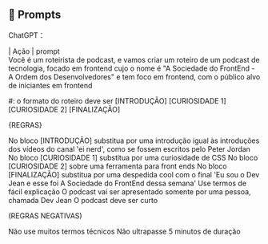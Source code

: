 ## 🧠 Prompts

ChatGPT：

|   Ação   | prompt                                                                                                                                                                                                                                                                  
Você é um roteirista de podcast, e vamos criar um roteiro de um podcast de tecnologia, focado em frontend cujo o nome é "A Sociedade do FrontEnd - A Ordem dos Desenvolvedores" e tem foco em frontend, com o público alvo de iniciantes em frontend

#: o formato do roteiro deve ser
[INTRODUÇÃO]
[CURIOSIDADE 1]
[CURIOSIDADE 2]
[FINALIZAÇÃO]

{REGRAS}

No bloco [INTRODUÇÃO] substitua por uma introdução igual às introduções dos vídeos do canal 'ei nerd', como se fossem escritos pelo Peter Jordan
No bloco [CURIOSIDADE 1] substitua por uma curiosidade de CSS
No bloco [CURIOSIDADE 2] sobre uma ferramenta para front ends
No bloco [FINALIZAÇÃO] substitua por uma despedida cool com o final 'Eu sou o Dev Jean e esse foi A Sociedade do FrontEnd dessa semana'
Use termos de fácil explicação
O podcast vai ser apresentado somente por uma pessoa, chamada Dev Jean
O podcast deve ser curto

(REGRAS NEGATIVAS)

Não use muitos termos técnicos
Não ultrapasse 5 minutos de duração
